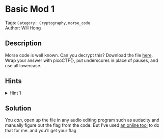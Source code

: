# Basic Mod 1

Tags: `Category: Cryptography`, `morse_code`\
Author: Will Hong

## Description

Morse code is well known. Can you decrypt this?
Download the file [here](https://artifacts.picoctf.net/c/235/morse_chal.wav).
Wrap your answer with picoCTF{}, put underscores in place of pauses, and use all lowercase.

## Hints

<details>
<summary>Hint 1</summary>

Audacity is a really good program to analyze morse code audio.

</details>

## Solution

You *can*, open up the file in any audio editing program such as audacity and manually figure out the flag from the code. But I've used [an online tool](https://morsecode.world/international/decoder/audio-decoder-adaptive.html) to do that for me. and you'll get your flag

